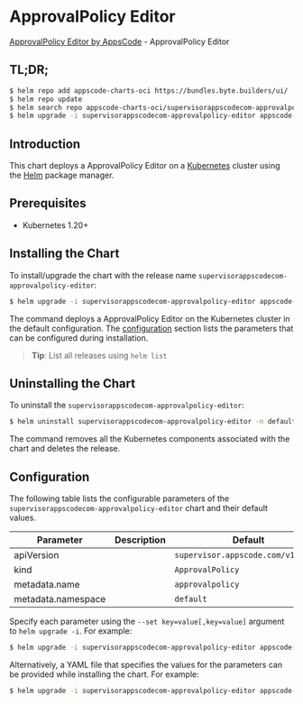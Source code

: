 # ApprovalPolicy Editor

[ApprovalPolicy Editor by AppsCode](https://appscode.com) - ApprovalPolicy Editor

## TL;DR;

```bash
$ helm repo add appscode-charts-oci https://bundles.byte.builders/ui/
$ helm repo update
$ helm search repo appscode-charts-oci/supervisorappscodecom-approvalpolicy-editor --version=v0.10.0
$ helm upgrade -i supervisorappscodecom-approvalpolicy-editor appscode-charts-oci/supervisorappscodecom-approvalpolicy-editor -n default --create-namespace --version=v0.10.0
```

## Introduction

This chart deploys a ApprovalPolicy Editor on a [Kubernetes](http://kubernetes.io) cluster using the [Helm](https://helm.sh) package manager.

## Prerequisites

- Kubernetes 1.20+

## Installing the Chart

To install/upgrade the chart with the release name `supervisorappscodecom-approvalpolicy-editor`:

```bash
$ helm upgrade -i supervisorappscodecom-approvalpolicy-editor appscode-charts-oci/supervisorappscodecom-approvalpolicy-editor -n default --create-namespace --version=v0.10.0
```

The command deploys a ApprovalPolicy Editor on the Kubernetes cluster in the default configuration. The [configuration](#configuration) section lists the parameters that can be configured during installation.

> **Tip**: List all releases using `helm list`

## Uninstalling the Chart

To uninstall the `supervisorappscodecom-approvalpolicy-editor`:

```bash
$ helm uninstall supervisorappscodecom-approvalpolicy-editor -n default
```

The command removes all the Kubernetes components associated with the chart and deletes the release.

## Configuration

The following table lists the configurable parameters of the `supervisorappscodecom-approvalpolicy-editor` chart and their default values.

|     Parameter      | Description |                    Default                    |
|--------------------|-------------|-----------------------------------------------|
| apiVersion         |             | <code>supervisor.appscode.com/v1alpha1</code> |
| kind               |             | <code>ApprovalPolicy</code>                   |
| metadata.name      |             | <code>approvalpolicy</code>                   |
| metadata.namespace |             | <code>default</code>                          |


Specify each parameter using the `--set key=value[,key=value]` argument to `helm upgrade -i`. For example:

```bash
$ helm upgrade -i supervisorappscodecom-approvalpolicy-editor appscode-charts-oci/supervisorappscodecom-approvalpolicy-editor -n default --create-namespace --version=v0.10.0 --set apiVersion=supervisor.appscode.com/v1alpha1
```

Alternatively, a YAML file that specifies the values for the parameters can be provided while
installing the chart. For example:

```bash
$ helm upgrade -i supervisorappscodecom-approvalpolicy-editor appscode-charts-oci/supervisorappscodecom-approvalpolicy-editor -n default --create-namespace --version=v0.10.0 --values values.yaml
```
